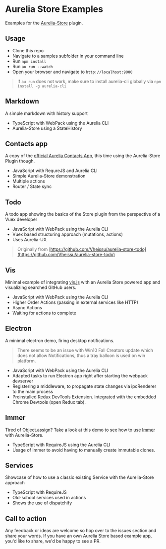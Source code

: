 # Aurelia Store Examples

Examples for the [Aurelia-Store](https://github.com/zewa666/aurelia-store) plugin.

## Usage
* Clone this repo
* Navigate to a samples subfolder in your command line
* Run `npm install`
* Run `au run --watch`
* Open your browser and navigate to `http://localhost:9000`

> If `au run` does not work, make sure to install aurelia-cli globally via `npm install -g aurelia-cli`

## Markdown
A simple markdown with history support

* TypeScript with WebPack using the Aurelia CLI
* Aurelia-Store using a StateHistory<State>

## Contacts app
A copy of the [official Aurelia Contacts App](https://github.com/aurelia/app-contacts), this time using the Aurelia-Store Plugin though.

* JavaScript with RequreJS and Aurelia CLI
* Simple Aurelia-Store demonstration
* Multiple actions
* Router / State sync

## Todo
A todo app showing the basics of the Store plugin from the perspective of a Vuex developer

* JavaScript with WebPack using the Aurelia CLI
* Vuex based structuring approach (mutations, actions)
* Uses Aurelia-UX

> Originally from [https://github.com/Vheissu/aurelia-store-todo](https://github.com/Vheissu/aurelia-store-todo)

## Vis
Minimal example of integrating [vis.js](http://visjs.org/index.html) with an Aurelia Store powered app and visualizing searched GitHub users.

* JavaScript with WebPack using the Aurelia CLI
* Higher Order Actions (passing in external services like HTTP)
* Async Actions
* Waiting for actions to complete

## Electron
A minimal electron demo, firing desktop notifications.

> There seems to be an issue with Win10 Fall Creators update which does not allow Notifications, thus a tray balloon is used on win platform.

* JavaScript with WebPack using the Aurelia CLI
* Adapted tasks to run Electron app right after starting the webpack devserver
* Registering a middleware, to propagate state changes via ipcRenderer to the main process
* Preinstalled Redux DevTools Extension. Integrated with the embedded Chrome Devtools (open Redux tab).

## Immer
Tired of Object.assign? Take a look at this demo to see how to use [Immer](https://github.com/mweststrate/immer) with Aurelia-Store.

* TypeScript with RequireJS using the Aurelia CLI
* Usage of Immer to avoid having to manually create immutable clones.

## Services
Showcase of how to use a classic existing Service with the Aurelia-Store approach

* TypeScript with RequireJS
* Old-school services used in actions
* Shows the use of dispatchify

## Call to action
Any feedback or ideas are welcome so hop over to the issues section and share your words.
If you have an own Aurelia Store based example app, you'd like to share, we'd be happy to see a PR.
